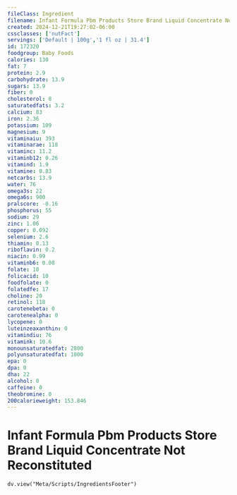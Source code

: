 ```yaml
---
fileClass: Ingredient
filename: Infant Formula Pbm Products Store Brand Liquid Concentrate Not Reconstituted
created: 2024-12-21T19:27:02-06:00
cssclasses: ['nutFact']
servings: ['Default | 100g','1 fl oz | 31.4']
id: 172320
foodgroup: Baby Foods
calories: 130
fat: 7
protein: 2.9
carbohydrate: 13.9
sugars: 13.9
fiber: 0
cholesterol: 8
saturatedfats: 3.2
calcium: 83
iron: 2.36
potassium: 109
magnesium: 9
vitaminaiu: 393
vitaminarae: 118
vitaminc: 11.2
vitaminb12: 0.26
vitamind: 1.9
vitamine: 0.83
netcarbs: 13.9
water: 76
omega3s: 22
omega6s: 900
pralscore: -0.16
phosphorus: 55
sodium: 29
zinc: 1.06
copper: 0.092
selenium: 2.6
thiamin: 0.13
riboflavin: 0.2
niacin: 0.99
vitaminb6: 0.08
folate: 10
folicacid: 10
foodfolate: 0
folatedfe: 17
choline: 20
retinol: 118
carotenebeta: 0
carotenealpha: 0
lycopene: 0
luteinzeaxanthin: 0
vitamindiu: 76
vitamink: 10.6
monounsaturatedfat: 2800
polyunsaturatedfat: 1000
epa: 0
dpa: 0
dha: 22
alcohol: 0
caffeine: 0
theobromine: 0
200calorieweight: 153.846
---
```


# Infant Formula Pbm Products Store Brand Liquid Concentrate Not Reconstituted

```dataviewjs
dv.view("Meta/Scripts/IngredientsFooter")
```